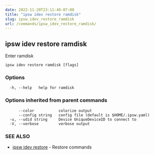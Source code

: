 ```yaml
---
date: 2022-11-20T23:11:40-07:00
title: "ipsw idev restore ramdisk"
slug: ipsw_idev_restore_ramdisk
url: /commands/ipsw_idev_restore_ramdisk/
---
```

## ipsw idev restore ramdisk

Enter ramdisk

```
ipsw idev restore ramdisk [flags]
```

### Options

```
  -h, --help   help for ramdisk
```

### Options inherited from parent commands

```
      --color           colorize output
      --config string   config file (default is $HOME/.ipsw.yaml)
  -u, --udid string     Device UniqueDeviceID to connect to
  -V, --verbose         verbose output
```

### SEE ALSO

* [ipsw idev restore](/cmd/ipsw_idev_restore/)	 - Restore commands

